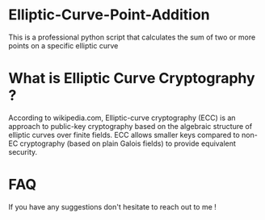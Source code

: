 # Elliptic-Curve-Point-Addition
This is a professional python script that calculates the sum of two or more points on a specific elliptic curve

# What is Elliptic Curve Cryptography ?
According to wikipedia.com, Elliptic-curve cryptography (ECC) is an approach to public-key cryptography based on the algebraic structure of elliptic curves over finite fields. ECC allows smaller keys compared to non-EC cryptography (based on plain Galois fields) to provide equivalent security.

# FAQ 
If you have any suggestions don't hesitate to reach out to me ! 
